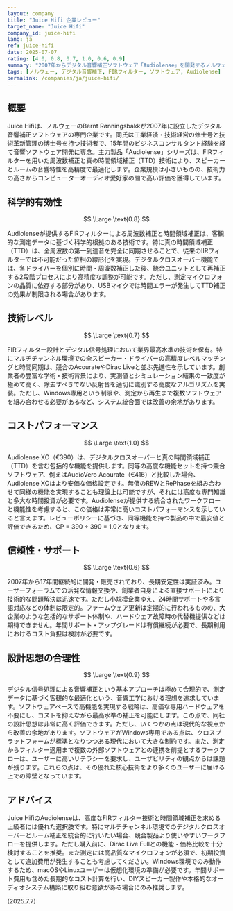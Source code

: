 ```yaml
---
layout: company
title: "Juice Hifi 企業レビュー"
target_name: "Juice Hifi"
company_id: juice-hifi
lang: ja
ref: juice-hifi
date: 2025-07-07
rating: [4.0, 0.8, 0.7, 1.0, 0.6, 0.9]
summary: "2007年からデジタル音響補正ソフトウェア「Audiolense」を開発するノルウェーのニッチ企業。創業者のBernt Rønningsbakkは博士号を持つ技術者として、FIRフィルターによる真の時間領域補正技術において業界最高水準の成果を達成。特にデジタルクロスオーバー機能を含む上位版は、同等の機能を持つ競合製品と比較して優れたコストパフォーマンスを発揮します。"
tags: [ノルウェー, デジタル音響補正, FIRフィルター, ソフトウェア, Audiolense]
permalink: /companies/ja/juice-hifi/
---
```


## 概要

Juice Hifiは、ノルウェーのBernt Rønningsbakkが2007年に設立したデジタル音響補正ソフトウェアの専門企業です。同氏は工業経済・技術経営の修士号と技術革新管理の博士号を持つ技術者で、15年間のビジネスコンサルタント経験を経て音響ソフトウェア開発に専念。主力製品「Audiolense」シリーズは、FIRフィルターを用いた周波数補正と真の時間領域補正（TTD）技術により、スピーカーとルームの音響特性を高精度で最適化します。企業規模は小さいものの、技術力の高さからコンピューターオーディオ愛好家の間で高い評価を獲得しています。

## 科学的有効性

$$ \Large \text{0.8} $$

Audiolenseが提供するFIRフィルターによる周波数補正と時間領域補正は、客観的な測定データに基づく科学的根拠のある技術です。特に真の時間領域補正（TTD）は、全周波数の第一到達音を完全に同期させることで、従来のIIRフィルターでは不可能だった位相の線形化を実現。デジタルクロスオーバー機能では、各ドライバーを個別に時間・周波数補正した後、統合ユニットとして再補正する2段階プロセスにより高精度な調整が可能です。ただし、測定マイクロフォンの品質に依存する部分があり、USBマイクでは時間エラーが発生してTTD補正の効果が制限される場合があります。

## 技術レベル

$$ \Large \text{0.7} $$

FIRフィルター設計とデジタル信号処理において業界最高水準の技術を保有。特にマルチチャンネル環境での全スピーカー・ドライバーの高精度レベルマッチングと時間同期は、競合のAcourateやDirac Liveと並ぶ先進性を示しています。創業者の豊富な学術・技術背景により、実測値とシミュレーション結果の一致度が極めて高く、除去すべきでない反射音を適切に識別する高度なアルゴリズムを実装。ただし、Windows専用という制限や、測定から再生まで複数ソフトウェアを組み合わせる必要があるなど、システム統合面では改善の余地があります。

## コストパフォーマンス

$$ \Large \text{1.0} $$

Audiolense XO（€390）は、デジタルクロスオーバーと真の時間領域補正（TTD）を含む包括的な機能を提供します。同等の高度な機能セットを持つ競合ソフトウェア、例えばAudioVero Acourate（€416）と比較した場合、Audiolense XOはより安価な価格設定です。無償のREWとRePhaseを組み合わせて同様の機能を実現することも理論上は可能ですが、それには高度な専門知識と多大な時間投資が必要です。Audiolenseが提供する統合されたワークフローと機能性を考慮すると、この価格は非常に高いコストパフォーマンスを示していると言えます。レビューポリシーに基づき、同等機能を持つ製品の中で最安値と評価できるため、CP = 390 ÷ 390 = 1.0となります。

## 信頼性・サポート

$$ \Large \text{0.6} $$

2007年から17年間継続的に開発・販売されており、長期安定性は実証済み。ユーザーフォーラムでの活発な情報交換や、創業者自身による直接サポートにより技術的な問題解決は迅速です。ただし小規模企業ゆえ、24時間サポートや多言語対応などの体制は限定的。ファームウェア更新は定期的に行われるものの、大企業のような包括的なサポート体制や、ハードウェア故障時の代替機提供などは期待できません。年間サポート・アップグレードは有償継続が必要で、長期利用におけるコスト負担は検討が必要です。

## 設計思想の合理性

$$ \Large \text{0.9} $$

デジタル信号処理による音響補正という基本アプローチは極めて合理的で、測定データに基づく客観的な最適化という、音響工学における理想を追求しています。ソフトウェアベースで高機能を実現する戦略は、高価な専用ハードウェアを不要にし、コストを抑えながら最高水準の補正を可能にします。この点で、同社の設計思想は非常に高く評価できます。ただし、いくつかの点は現代的な視点から改善の余地があります。ソフトウェアがWindows専用である点は、クロスプラットフォームが標準となりつつある現代において大きな制約です。また、測定からフィルター適用まで複数の外部ソフトウェアとの連携を前提とするワークフローは、ユーザーに高いリテラシーを要求し、ユーザビリティの観点からは課題が残ります。これらの点は、その優れた核心技術をより多くのユーザーに届ける上での障壁となっています。

## アドバイス

Juice HifiのAudiolenseは、高度なFIRフィルター技術と時間領域補正を求める上級者には優れた選択肢です。特にマルチチャンネル環境でのデジタルクロスオーバーとルーム補正を統合的に行いたい場合、競合製品より使いやすいワークフローを提供します。ただし購入前に、Dirac Live Fullとの機能・価格比較を十分検討することを推奨。また測定には高品質なマイクロフォンが必須で、初期投資として追加費用が発生することも考慮してください。Windows環境でのみ動作するため、macOSやLinuxユーザーは仮想化環境の準備が必要です。年間サポート費用も含めた長期的なコスト計算を行い、DIYスピーカー製作や本格的なオーディオシステム構築に取り組む意欲がある場合にのみ推奨します。

(2025.7.7)